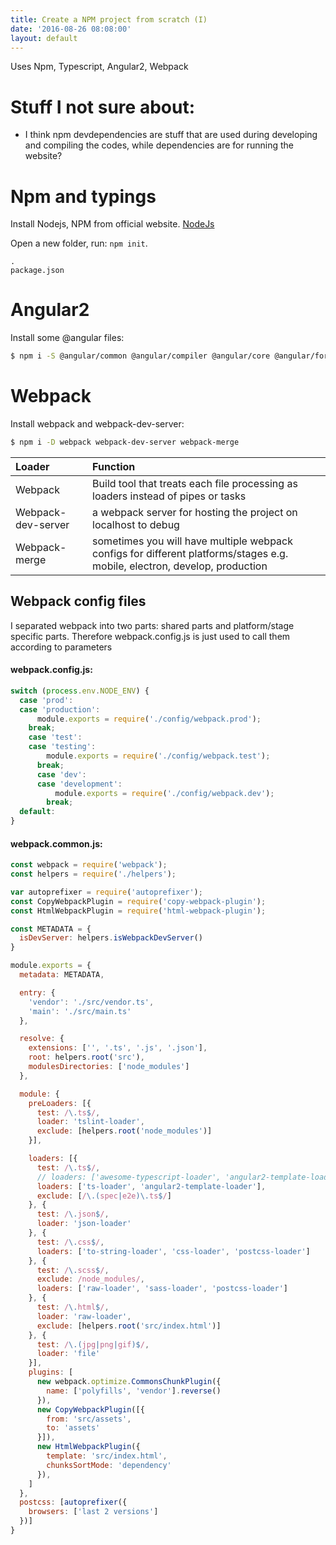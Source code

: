 ```yaml
---
title: Create a NPM project from scratch (I)
date: '2016-08-26 08:08:00'
layout: default
---
```

Uses Npm, Typescript, Angular2, Webpack

# Stuff I not sure about:
- I think npm devdependencies are stuff that are used during developing and compiling the codes, while dependencies are for running the website?


# Npm and typings
Install Nodejs, NPM from official website. [NodeJs](https://nodejs.org/)

Open a new folder, run: `npm init`.

```
.
package.json
```

# Angular2
Install some @angular files:
```bash
$ npm i -S @angular/common @angular/compiler @angular/core @angular/forms @angular/http @angular/platform-browser @angular/platform-browser-dynamic @angular/platform-server @angular/router
```

# Webpack
Install webpack and webpack-dev-server:
```bash
$ npm i -D webpack webpack-dev-server webpack-merge
```
| Loader   | Function|
|:-|:-|
|Webpack| Build tool that treats each file processing as loaders instead of pipes or tasks|
|Webpack-dev-server| a webpack server for hosting the project on localhost to debug|
|Webpack-merge|sometimes you will have multiple webpack configs for different platforms/stages e.g. mobile, electron, develop, production|


## Webpack config files
I separated webpack into two parts: shared parts and platform/stage specific parts. Therefore webpack.config.js is just used to call them according to parameters

#### webpack.config.js:
```js
switch (process.env.NODE_ENV) {
  case 'prod':
  case 'production':
      module.exports = require('./config/webpack.prod');
    break;
    case 'test':
    case 'testing':
        module.exports = require('./config/webpack.test');
      break;
      case 'dev':
      case 'development':
          module.exports = require('./config/webpack.dev');
        break;
  default:
}
```

#### webpack.common.js:
```js
const webpack = require('webpack');
const helpers = require('./helpers');

var autoprefixer = require('autoprefixer');
const CopyWebpackPlugin = require('copy-webpack-plugin');
const HtmlWebpackPlugin = require('html-webpack-plugin');

const METADATA = {
  isDevServer: helpers.isWebpackDevServer()
}

module.exports = {
  metadata: METADATA,

  entry: {
    'vendor': './src/vendor.ts',
    'main': './src/main.ts'
  },

  resolve: {
    extensions: ['', '.ts', '.js', '.json'],
    root: helpers.root('src'),
    modulesDirectories: ['node_modules']
  },

  module: {
    preLoaders: [{
      test: /\.ts$/,
      loader: 'tslint-loader',
      exclude: [helpers.root('node_modules')]
    }],

    loaders: [{
      test: /\.ts$/,
      // loaders: ['awesome-typescript-loader', 'angular2-template-loader'],
      loaders: ['ts-loader', 'angular2-template-loader'],
      exclude: [/\.(spec|e2e)\.ts$/]
    }, {
      test: /\.json$/,
      loader: 'json-loader'
    }, {
      test: /\.css$/,
      loaders: ['to-string-loader', 'css-loader', 'postcss-loader']
    }, {
      test: /\.scss$/,
      exclude: /node_modules/,
      loaders: ['raw-loader', 'sass-loader', 'postcss-loader']
    }, {
      test: /\.html$/,
      loader: 'raw-loader',
      exclude: [helpers.root('src/index.html')]
    }, {
      test: /\.(jpg|png|gif)$/,
      loader: 'file'
    }],
    plugins: [
      new webpack.optimize.CommonsChunkPlugin({
        name: ['polyfills', 'vendor'].reverse()
      }),
      new CopyWebpackPlugin([{
        from: 'src/assets',
        to: 'assets'
      }]),
      new HtmlWebpackPlugin({
        template: 'src/index.html',
        chunksSortMode: 'dependency'
      }),
    ]
  },
  postcss: [autoprefixer({
    browsers: ['last 2 versions']
  })]
}

```